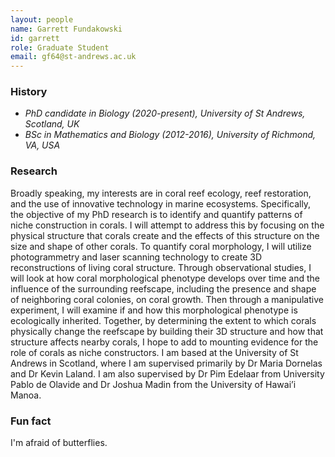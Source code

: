 ```yaml
---
layout: people
name: Garrett Fundakowski
id: garrett
role: Graduate Student
email: gf64@st-andrews.ac.uk
---
```


### History

- *PhD candidate in Biology (2020-present), University of St Andrews, Scotland, UK*
- *BSc in Mathematics and Biology (2012-2016), University of Richmond, VA, USA*

### Research

Broadly speaking, my interests are in coral reef ecology, reef restoration, and the use of innovative technology in marine ecosystems. Specifically, the objective of my PhD research is to identify and quantify patterns of niche construction in corals. I will attempt to address this by focusing on the physical structure that corals create and the effects of this structure on the size and shape of other corals. To quantify coral morphology, I will utilize photogrammetry and laser scanning technology to create 3D reconstructions of living coral structure. Through observational studies, I will look at how coral morphological phenotype develops over time and the influence of the surrounding reefscape, including the presence and shape of neighboring coral colonies, on coral growth. Then through a manipulative experiment, I will examine if and how this morphological phenotype is ecologically inherited. Together, by determining the extent to which corals physically change the reefscape by building their 3D structure and how that structure affects nearby corals, I hope to add to mounting evidence for the role of corals as niche constructors.
I am based at the University of St Andrews in Scotland, where I am supervised primarily by Dr Maria Dornelas and Dr Kevin Laland. I am also supervised by Dr Pim Edelaar from University Pablo de Olavide and Dr Joshua Madin from the University of Hawai’i Manoa.

### Fun fact

I'm afraid of butterflies.
